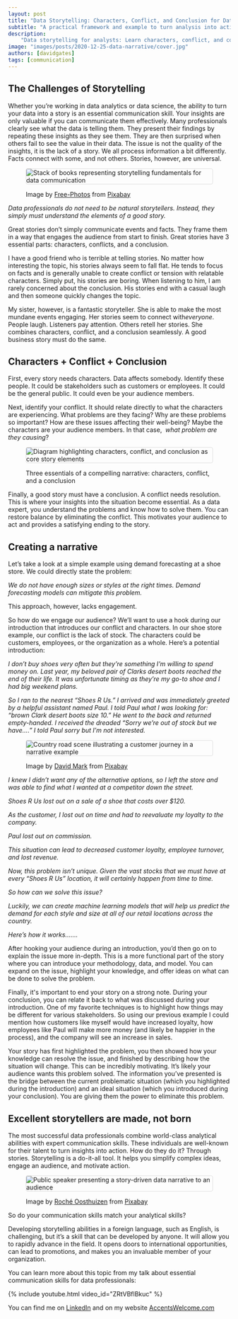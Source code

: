 ```yaml
---
layout: post
title: "Data Storytelling: Characters, Conflict, and Conclusion for Data Professionals"
subtitle: "A practical framework and example to turn analysis into action"
description:
    "Data storytelling for analysts: Learn characters, conflict, and conclusion to turn insights into action, with a retail forecasting example. Master essential skills."
image: "images/posts/2020-12-25-data-narrative/cover.jpg"
authors: [davidgates]
tags: [communication]
---
```


## The Challenges of Storytelling

Whether you’re working in data analytics or data science, the ability to turn your data into
a story is an essential communication skill. Your insights are only valuable if you can
communicate them effectively. Many professionals clearly see what the data is telling them.
They present their findings by repeating these insights as they see them. They are then
surprised when others fail to see the value in their data. The issue is not the quality of the
insights, it is the lack of a story. We all process information a bit differently. Facts connect with
some, and not others. Stories, however, are universal.

<!-- more -->

<figure>
<img src="/images/posts/2020-12-25-data-narrative/books.jpg" alt="Stack of books representing storytelling fundamentals for data communication" title="Storytelling Foundations for Data Professionals" loading="lazy" style="max-width: 100%; height: auto; border: 1px solid #ddd; border-radius: 4px;" />
<figcaption><p>Image by <a href="https://pixabay.com/photos/?utm_source=link-attribution&amp;utm_medium=referral&amp;utm_campaign=image&amp;utm_content=1245690">Free-Photos</a> from <a href="https://pixabay.com/?utm_source=link-attribution&amp;utm_medium=referral&amp;utm_campaign=image&amp;utm_content=1245690">Pixabay</a></p></figcaption>
</figure>

_Data professionals do not need to be natural storytellers. Instead, they simply must understand the elements of a good story._

Great stories don’t simply communicate events and facts. They frame them in a way that
engages the audience from start to finish. Great stories have 3 essential parts: characters,
conflicts, and a conclusion.

I have a good friend who is terrible at telling stories. No matter how interesting the topic,
his stories always seem to fall flat. He tends to focus on facts and is generally unable to create
conflict or tension with relatable characters. Simply put, his stories are boring. When listening to
him, I am rarely concerned about the conclusion. His stories end with a casual laugh and then
someone quickly changes the topic.

My sister, however, is a fantastic storyteller. She is able to make the most mundane
events engaging. Her stories seem to connect with ​_everyone_. ​ People laugh. Listeners pay
attention. Others retell her stories. She combines characters, conflict, and a conclusion
seamlessly. A good business story must do the same.

## Characters + Conflict + Conclusion

First, every story needs characters. Data affects somebody. Identify these people. It could be
stakeholders such as customers or employees. It could be the general public. It could even be
your audience members.

Next, identify your conflict. It should relate directly to what the characters are experiencing.
What problems are they facing? Why are these problems so important? How are these issues
affecting their well-being? Maybe the characters are your audience members. In that case, ​
_what problem are they causing_?

<figure>
<img src="/images/posts/2020-12-25-data-narrative/elements.png" alt="Diagram highlighting characters, conflict, and conclusion as core story elements" title="Core Story Elements: Characters, Conflict, Conclusion" loading="lazy" style="max-width: 100%; height: auto; border: 1px solid #ddd; border-radius: 4px;" />
<figcaption><p>Three essentials of a compelling narrative: characters, conflict, and a conclusion</p></figcaption>
</figure>

Finally, a good story must have a conclusion. A conflict needs resolution. This is where your
insights into the situation become essential. As a data expert, you understand the problems and
know how to solve them. You can restore balance by eliminating the conflict. This motivates
your audience to act and provides a satisfying ending to the story.


## Creating a narrative 

Let’s take a look at a simple example using demand forecasting at a shoe store. We could
directly state the problem: 

_We do not have enough sizes or styles at the right times. Demand forecasting models can mitigate this problem._

This approach, however, lacks engagement.

So how do we engage our audience? We’ll want to use a hook during our introduction that
introduces our conflict and characters. In our shoe store example, our conflict is the lack of
stock. The characters could be customers, employees, or the organization as a whole.
Here’s a potential introduction:


_I don’t buy shoes very often but they’re something I’m willing to spend money on. Last year, my
beloved pair of Clarks desert boots reached the end of their life. It was unfortunate timing as
they’re my go-to shoe and I had big weekend plans._

_So I ran to the nearest “Shoes R Us.” I arrived and was immediately greeted by a helpful
assistant named Paul. I told Paul what I was looking for: “brown Clark desert boots size 10.” He
went to the back and returned empty-handed. I received the dreaded “Sorry we’re out of stock
but we have....” I told Paul sorry but I’m not interested._


<figure>
<img src="/images/posts/2020-12-25-data-narrative/ireland.jpg" alt="Country road scene illustrating a customer journey in a narrative example" title="Narrative Example: Customer Journey" loading="lazy" style="max-width: 100%; height: auto; border: 1px solid #ddd; border-radius: 4px;" />
<figcaption><p>Image by <a href="https://pixabay.com/users/12019-12019/?utm_source=link-attribution&amp;utm_medium=referral&amp;utm_campaign=image&amp;utm_content=81310">David Mark</a> from <a href="https://pixabay.com/?utm_source=link-attribution&amp;utm_medium=referral&amp;utm_campaign=image&amp;utm_content=81310">Pixabay</a></p></figcaption>
</figure>

_I knew I didn’t want any of the alternative options, so I left the store and was able to find what I
wanted at a competitor down the street._

_Shoes R Us lost out on a sale of a shoe that costs over $120._

_As the customer, I lost out on time and had to reevaluate my loyalty to the company._

_Paul lost out on commission._

_This situation can lead to decreased customer loyalty, employee turnover, and lost revenue._

_Now, this problem isn’t unique. Given the vast stocks that we must have at every “Shoes R Us”
location, it will certainly happen from time to time._

_So how can we solve this issue?_

_Luckily, we can create machine learning models that will help us predict the demand for each
style and size at all of our retail locations across the country._

_Here’s how it works......._

After hooking your audience during an introduction, you’d then go on to explain the issue more
in-depth. This is a more functional part of the story where you can introduce your methodology,
data, and model. You can expand on the issue, highlight your knowledge, and offer ideas on
what can be done to solve the problem.

Finally, it's important to end your story on a strong note. During your conclusion, you can relate
it back to what was discussed during your introduction. One of my favorite techniques is to
highlight how things may be different for various stakeholders. So using our previous example I
could mention how customers like myself would have increased loyalty, how employees like
Paul will make more money (and likely be happier in the process), and the company will see an
increase in sales.

Your story has first highlighted the problem, you then showed how your knowledge can resolve
the issue, and finished by describing how the situation will change. This can be incredibly
motivating. It’s likely your audience wants this problem solved. The information you’ve
presented is the bridge between the current problematic situation (which you highlighted during
the introduction) and an ideal situation (which you introduced during your conclusion). You are
giving them the power to eliminate this problem.


## Excellent storytellers are made, not born


The most successful data professionals combine world-class analytical abilities with expert
communication skills. These individuals are well-known for their talent to turn insights into
action. How do they do it? Through stories. Storytelling is a do-it-all tool. It helps you simplify
complex ideas, engage an audience, and motivate action.

<figure>
<img src="/images/posts/2020-12-25-data-narrative/speaker.jpg" alt="Public speaker presenting a story-driven data narrative to an audience" title="Story-Driven Presentations" loading="lazy" style="max-width: 100%; height: auto; border: 1px solid #ddd; border-radius: 4px;" />
<figcaption><p>Image by <a href="https://pixabay.com/users/rocheartist-7638257/?utm_source=link-attribution&amp;utm_medium=referral&amp;utm_campaign=image&amp;utm_content=4610564">Roché Oosthuizen</a> from <a href="https://pixabay.com/?utm_source=link-attribution&amp;utm_medium=referral&amp;utm_campaign=image&amp;utm_content=4610564">Pixabay</a></p></figcaption>
</figure>

So do your communication skills match your analytical skills?

Developing storytelling abilities in a foreign language, such as English, is challenging, but it’s a
skill that can be developed by anyone. It will allow you to rapidly advance in the field. It opens
doors to international opportunities, can lead to promotions, and makes you an invaluable
member of your organization.

<div class="article-divider"></div>

You can learn more about this topic from my talk about essential communication skills for
data professionals:

{% include youtube.html video_id="ZRtVBflBkuc" %}

You can find me on [LinkedIn](https://www.linkedin.com/in/david-gates-a84750b/) and
on my website [AccentsWelcome.com](https://www.accentswelcome.com/)